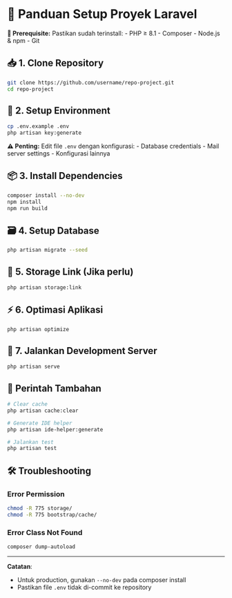 # 🚀 Panduan Setup Proyek Laravel

<div class="alert alert-info">
<strong>📌 Prerequisite:</strong> Pastikan sudah terinstall:
- PHP ≥ 8.1
- Composer
- Node.js & npm
- Git
</div>

## 📥 1. Clone Repository
```bash
git clone https://github.com/username/repo-project.git
cd repo-project
```

## 🔑 2. Setup Environment
```bash
cp .env.example .env
php artisan key:generate
```

<div class="alert alert-warning">
<strong>⚠️ Penting:</strong> Edit file <code>.env</code> dengan konfigurasi:
- Database credentials
- Mail server settings
- Konfigurasi lainnya
</div>

## 📦 3. Install Dependencies
```bash
composer install --no-dev
npm install
npm run build
```

## 🗃️ 4. Setup Database
```bash
php artisan migrate --seed
```

## 🔗 5. Storage Link (Jika perlu)
```bash
php artisan storage:link
```

## ⚡ 6. Optimasi Aplikasi
```bash
php artisan optimize
```

## 🚦 7. Jalankan Development Server
```bash
php artisan serve
```

## 🔧 Perintah Tambahan
```bash
# Clear cache
php artisan cache:clear

# Generate IDE helper
php artisan ide-helper:generate

# Jalankan test
php artisan test
```

## 🛠️ Troubleshooting
### Error Permission
```bash
chmod -R 775 storage/
chmod -R 775 bootstrap/cache/
```

### Error Class Not Found
```bash
composer dump-autoload
```

---

**Catatan**:  
- Untuk production, gunakan `--no-dev` pada composer install
- Pastikan file `.env` tidak di-commit ke repository
